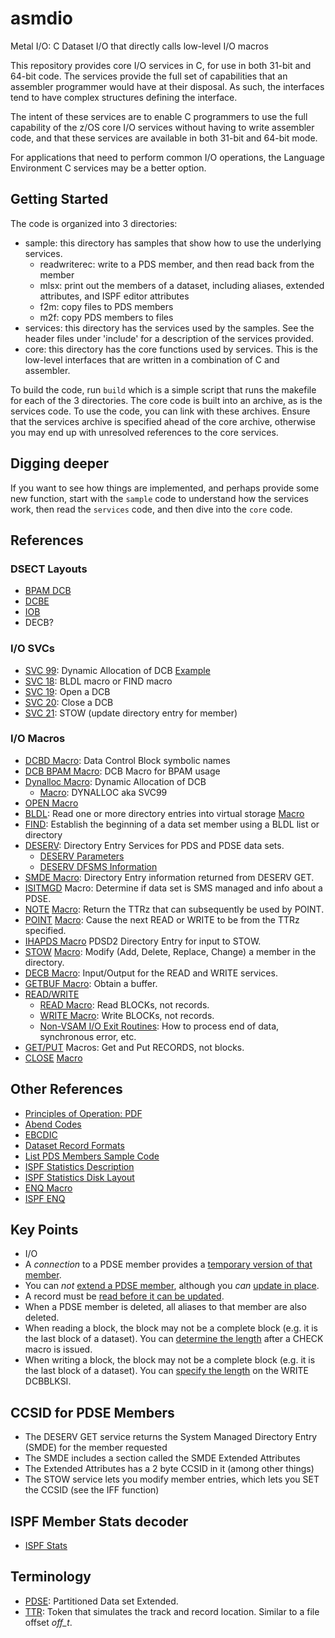 # asmdio

Metal I/O: C Dataset I/O that directly calls low-level I/O macros

This repository provides core I/O services in C, for use in both 31-bit and 64-bit code.
The services provide the full set of capabilities that an assembler programmer would have at their disposal.
As such, the interfaces tend to have complex structures defining the interface.

The intent of these services are to enable C programmers to use the full capability of the z/OS core I/O services
without having to write assembler code, and that these services are available in both 31-bit and 64-bit mode.

For applications that need to perform common I/O operations, the Language Environment C services may be a better option.

## Getting Started

The code is organized into 3 directories:

- sample: this directory has samples that show how to use the underlying services.
  - readwriterec: write to a PDS member, and then read back from the member
  - mlsx: print out the members of a dataset, including aliases, extended attributes, and ISPF editor attributes
  - f2m: copy files to PDS members
  - m2f: copy PDS members to files
- services: this directory has the services used by the samples. See the header files under 'include' for a
  description of the services provided.
- core: this directory has the core functions used by services. This is the low-level interfaces that are
  written in a combination of C and assembler.

To build the code, run `build` which is a simple script that runs the makefile for each of the 3 directories.
The core code is built into an archive, as is the services code.
To use the code, you can link with these archives. Ensure that the services archive is specified ahead of the
core archive, otherwise you may end up with unresolved references to the core services.

## Digging deeper

If you want to see how things are implemented, and perhaps provide some new function, start with the
`sample` code to understand how the services work, then read the `services` code, and then dive into the
`core` code.

## References

### DSECT Layouts

- [BPAM DCB](https://tech.mikefulton.ca/BPAMDCBLayout)
- [DCBE](https://tech.mikefulton.ca/DCBELayout)  
- [IOB](https://tech.mikefulton.ca/IOBLayout)
- DECB?

### I/O SVCs

- [SVC 99](https://tech.mikefulton.ca/SVC99-Example): Dynamic Allocation of DCB [Example](https://tech.mikefulton.ca/SVC99)
- [SVC 18](https://tech.mikefulton.ca/SVC18-BLDL): BLDL macro or FIND macro
- [SVC 19](https://tech.mikefulton.ca/SVC19-OPEN): Open a DCB
- [SVC 20](https://tech.mikefulton.ca/SVC20-CLOSE): Close a DCB
- [SVC 21](https://tech.mikefulton.ca/SVC21): STOW (update directory entry for member)

### I/O Macros

- [DCBD Macro](https://tech.mikefulton.ca/DCBD-Macro): Data Control Block symbolic names
- [DCB BPAM Macro](https://tech.mikefulton.ca/DCBBPAMMacro): DCB Macro for BPAM usage
- [Dynalloc Macro](https://tech.mikefulton.ca/DynallocMacro): Dynamic Allocation of DCB
  - [Macro](https://tech.mikefulton.ca/DynallocMacro): DYNALLOC aka SVC99
- [OPEN Macro](https://tech.mikefulton.ca/QSAMOPEN)
- [BLDL](https://tech.mikefulton.ca/BLDL-doc): Read one or more directory entries into virtual storage [Macro](https://tech.mikefulton.ca/BLDL-macro)
- [FIND](https://tech.mikefulton.ca/FINDMacro): Establish the beginning of a data set member using a BLDL list or directory
- [DESERV](https://tech.mikefulton.ca/DESERV): Directory Entry Services for PDS and PDSE data sets.
  - [DESERV Parameters](https://tech.mikefulton.ca/DESERV_GET)
  - [DESERV DFSMS Information](https://tech.mikefulton.ca/DESERV_GET_ALL)
- [SMDE Macro](https://tech.mikefulton.ca/SMDEMacro): Directory Entry information returned from DESERV GET.
- [ISITMGD](https://www.ibm.com/docs/en/zos/latest?topic=pmp-using-isitmgd-determine-whether-data-set-is-system-managed) Macro: Determine if data set is SMS managed and info about a PDSE.
- [NOTE](https://www.ibm.com/docs/en/zos/latest?topic=pdse-using-note-macro-provide-relative-position) [Macro](https://tech.mikefulton.ca/NOTEMacro): Return the TTRz that can subsequently be used by POINT.
- [POINT](https://www.ibm.com/docs/en/zos/latest?topic=pdse-using-point-macro-position-block) [Macro](https://tech.mikefulton.ca/POINTMacro): Cause the next READ or WRITE to be from the TTRz specified.
- [IHAPDS Macro](https://tech.mikefulton.ca/IHAPDSMacro) PDSD2 Directory Entry for input to STOW.
- [STOW](https://www.ibm.com/docs/en/zos/latest?topic=pdse-using-stow-macro-update-directory) [Macro](https://tech.mikefulton.ca/STOWMacro): Modify (Add, Delete, Replace, Change) a member in the directory.
- [DECB Macro](https://tech.mikefulton.ca/DECBMacro): Input/Output for the READ and WRITE services.
- [GETBUF Macro](https://tech.mikefulton.ca/GETBufMacro): Obtain a buffer.
- [READ/WRITE](https://www.ibm.com/docs/en/zos/latest?topic=records-accessing-data-read-write)
  - [READ Macro](https://tech.mikefulton.ca/READMacro): Read BLOCKs, not records.
  - [WRITE Macro](https://tech.mikefulton.ca/WRITEMacro): Write BLOCKs, not records.
  - [Non-VSAM I/O Exit Routines](https://tech.mikefulton.ca/NonVSAMIOExitRoutines): How to process end of data, synchronous error, etc.
- [GET/PUT](https://www.ibm.com/docs/en/zos/latest?topic=records-accessing-data-get-put) Macros: Get and Put RECORDS, not blocks.
- [CLOSE](https://www.ibm.com/docs/en/zos/latest?topic=nvmd-openconnect-program-data-bdam-bisam-interface-vsam-bpam-bsam-qisam-interface-vsam-qsam) [Macro](https://tech.mikefulton.ca/QSAMCLOSE)

## Other References

- [Principles of Operation: PDF](https://tech.mikefulton.ca/PrinciplesOfOperation)
- [Abend Codes](https://tech.mikefulton.ca/ZOSAbendCodes)
- [EBCDIC](https://tech.mikefulton.ca/EBCDICReference)
- [Dataset Record Formats](https://tech.mikefulton.ca/DatasetRecordFormats)
- [List PDS Members Sample Code](https://tech.mikefulton.ca/ListPDSMembers)
- [ISPF Statistics Description](https://tech.mikefulton.ca/ISPFStats)
- [ISPF Statistics Disk Layout](https://tech.mikefulton.ca/ISPFStatsLayout)
- [ENQ Macro](https://tech.mikefulton.ca/ENQMacro)
- [ISPF ENQ](https://tech.mikefulton.ca/ISPFENQ)

## Key Points

- I/O
- A _connection_ to a PDSE member provides a [temporary version of that member](https://www.ibm.com/docs/en/zos/3.1.0?topic=pdse-establishing-connections-members).
- You can _not_ [extend a PDSE member](https://www.ibm.com/docs/en/zos/3.1.0?topic=pdse-extending-member), although you _can_ [update in place](https://www.ibm.com/docs/en/zos/3.1.0?topic=pdse-extending-member).
- A record must be [read before it can be updated](https://www.ibm.com/docs/en/zos/3.1.0?topic=uip-bsam-bpam).
- When a PDSE member is deleted, all aliases to that member are also deleted.
- When reading a block, the block may not be a complete block (e.g. it is the last block of a dataset). You can [determine the length](https://tech.mikefulton.ca/BlockLengthReadDetermination) after a CHECK macro is issued.
- When writing a block, the block may not be a complete block (e.g. it is the last block of a dataset). You can [specify the length](https://tech.mikefulton.ca/BlockLengthWriteDetermination) on the WRITE DCBBLKSI.

## CCSID for PDSE Members

- The DESERV GET service returns the System Managed Directory Entry (SMDE) for the member requested
- The SMDE includes a section called the SMDE Extended Attributes
- The Extended Attributes has a 2 byte CCSID in it (among other things)
- The STOW service lets you modify member entries, which lets you SET the CCSID (see the IFF function)

## ISPF Member Stats decoder

- [ISPF Stats](https://ibmmainframes.com/viewtopic.php?t=23109&highlight=smf)

## Terminology

- [PDSE](https://www.ibm.com/docs/en/zos/3.1.0?topic=files-processing-partitioned-data-set-extended-pdse): Partitioned Data set Extended.
- [TTR](https://www.ibm.com/docs/en/zos/3.1.0?topic=pdse-relative-track-addresses-ttr): Token that simulates the track and record location. Similar to a file offset _off_t_.
